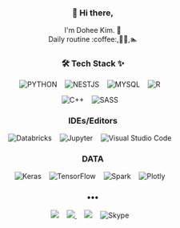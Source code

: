 <h3 align="center"> 👋 Hi there,</h3>
<p align="center">
I'm Dohee Kim. 🌱 <br>
Daily routine :coffee:,👩‍💻,🏊 
<!--   🧘, -->
  
  
<!--  Search emoticon here!
  https://emojicombos.com/swim -->
  
  
</p>

<h3 align="center"> 🛠 Tech Stack ✨ </h3>

<p align="center">
  <img alt="PYTHON" src="https://img.shields.io/badge/python%20-%2314354C.svg?&style=for-the-badge&logo=python&logoColor=white"/>&nbsp;&nbsp;&nbsp;
  <img alt="NESTJS" src="https://img.shields.io/badge/nestJS-red?&style=for-the-badge&logo=nestjs&logoColor=white"/>&nbsp;&nbsp;&nbsp;
  <img alt="MYSQL" src="https://img.shields.io/badge/mysql%20-%2314354C.svg?&style=for-the-badge&logo=mysql&logoColor=white"/>&nbsp;&nbsp;&nbsp;
  <img alt="R" src="https://img.shields.io/badge/r-%23276DC3.svg?&style=for-the-badge&logo=r&logoColor=white"/>&nbsp;&nbsp;&nbsp;

</p>

<p align="center">
  <img alt="C++" src="https://img.shields.io/badge/c++-%2300599C.svg?&style=flat-square&logo=c%2B%2B&ogoColor=white"/>&nbsp;&nbsp;&nbsp;
  <img alt="SASS" src="https://img.shields.io/badge/SASS-hotpink.svg?&style=flat-square&logo=SASS&logoColor=white"/>&nbsp;&nbsp;&nbsp;
<!--   <img alt="OpenCV" src="https://img.shields.io/badge/opencv-%23white.svg?&style=flat-square&logo=opencv&logoColor=white"/>&nbsp;&nbsp;&nbsp; -->
  </p>

<h3 align="center">IDEs/Editors</h3>
<p align="center">
    <img alt="Databricks" src="https://img.shields.io/static/v1?style=flat-square&message=Databricks&color=FF3621&logo=Databricks&logoColor=FFFFFF&label="/>&nbsp;&nbsp;&nbsp;
<!--   <img alt="Visual Studio" src="https://img.shields.io/badge/VisualStudio-5C2D91.svg?&style=flat-square&logo=visual-studio&logoColor=white"/>&nbsp;&nbsp;&nbsp; -->
  <img alt="Jupyter" src="https://img.shields.io/static/v1?style=flat-square&message=Jupyter&color=F37626&logo=Jupyter&logoColor=FFFFFF&label="/>&nbsp;&nbsp;&nbsp;
    <img alt="Visual Studio Code" src="https://img.shields.io/badge/VisualStudioCode-0078d7.svg?&style=flat-square&logo=visual-studio-code&logoColor=white"/>&nbsp;&nbsp;&nbsp;
</p>


<h3 align="center">DATA</h3>
<p align="center">
  <img alt="Keras" src="https://img.shields.io/badge/Keras-%23D00000.svg?&style=flat-square&logo=Keras&logoColor=white"/>&nbsp;&nbsp;&nbsp;
  <img alt="TensorFlow" src="https://img.shields.io/badge/TensorFlow-%23FF6F00.svg?&style=flat-square&logo=TensorFlow&logoColor=white" />&nbsp;&nbsp;&nbsp;
<!--  <img alt="PyTorch" src="https://img.shields.io/badge/PyTorch-%23EE4C2C.svg?&style=flat-square&logo=PyTorch&logoColor=white" />&nbsp;&nbsp;&nbsp; -->
<!--   <img alt="Pandas" src="https://img.shields.io/badge/pandas-%23150458.svg?&style=flat-square&logo=pandas&logoColor=white" />&nbsp;&nbsp;&nbsp; -->
  <img alt="Spark" src="https://img.shields.io/static/v1?style=flat-square&message=Apache+Spark&color=E25A1C&logo=Apache+Spark&logoColor=FFFFFF&label=" />&nbsp;&nbsp;&nbsp;
<!--   <img alt="NumPy" src="https://img.shields.io/badge/numpy-%23013243.svg?&style=flat-square&logo=numpy&logoColor=white" />&nbsp;&nbsp;&nbsp; -->
  <img alt="Plotly" src="https://img.shields.io/static/v1?style=flat-square&message=Plotly&color=3F4F75&logo=Plotly&logoColor=FFFFFF&label=" />&nbsp;&nbsp;&nbsp;
</p>
<h3 align="center">•••</h3>

<p align="center" align="right">
  <a target="_blank" href="https://kheedogg.tistory.com"><img src="https://img.shields.io/badge/Blog-%2312100E.svg?&style=flat-square&logo=dev.to&logoColor=white" /></a>&nbsp;&nbsp;&nbsp;
  <a href="https://instagram.com/kheedogg">
      <img 
          src="http://img.shields.io/badge/-Instagram-black?style=flat&logo=Instagram&link=https://instagram.com/alpox.dev/"
          style=flat-square/>
  </a>&nbsp;&nbsp;&nbsp;
  <a target="_blank" href="mailto:kheedogg@naver.com?subject=Hello%20Ileri,%20From%20Github"><img src="https://img.shields.io/badge/gmail-%23D14836.svg?&style=flat-square&logo=gmail&logoColor=white" /></a>&nbsp;&nbsp;&nbsp;
  <img alt="Skype" src="https://img.shields.io/badge/live:32cecbdd77cdef4b-%2300AFF0.svg?&style=flat-square&logo=Skype&logoColor=white"/>&nbsp;&nbsp;&nbsp;
</p>


